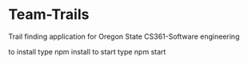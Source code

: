 # Team-Trails
Trail finding application for Oregon State CS361-Software engineering

to install type npm install
to start type npm start
